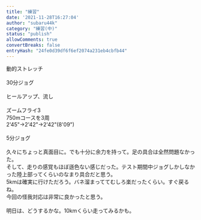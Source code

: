 ```yaml
---
title: "練習"
date: '2021-11-28T16:27:04'
author: "subaru44k"
category: "練習(中)"
status: "publish"
allowComments: true
convertBreaks: false
entryHash: "24fe0d39df6f6ef2074a231eb4cbfb44"
---
```

動的ストレッチ<br>
<br>
30分ジョグ<br>
<br>
ヒールアップ、流し<br>
<br>
ズームフライ3<br>
750mコースを3周<br>
2'45"→2'42"→2'42"(8'09")<br>
<br>
5分ジョグ<br>
<br>
久々にちょっと真面目に。でも十分に余力を持って。足の具合は全然問題なかった。<br>
そして、走りの感覚もほぼ遜色ない感じだった。テスト期間中ジョグしかしなかった陸上部ってくらいのなまり具合だと思う。<br>
5kmは確実に行けただろう。バネ溜まっててむしろ楽だったくらい。すぐ戻るね。<br>
今回の怪我対応は非常に良かったと思う。<br>
<br>
明日は、どうするかな。10kmくらい走ってみるかも。
